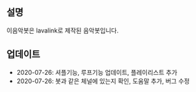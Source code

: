 ## 설명

이음악봇은 lavalink로 제작된 음악봇입니다.

## 업데이트

- 2020-07-26: 셔플기능, 루프기능 업데이트, 플레이리스트 추가
- 2020-07-26: 봇과 같은 체널에 있는지 확인, 도움말 추가, 버그 수정